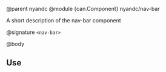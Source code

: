 @parent nyandc
@module {can.Component} nyandc/nav-bar <nav-bar>

A short description of the nav-bar component

@signature `<nav-bar>`

@body

## Use

